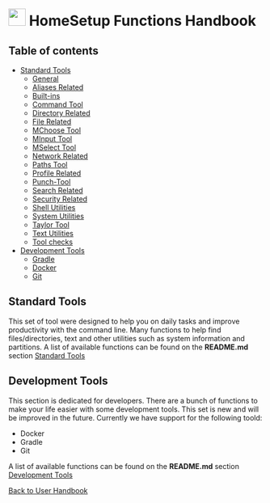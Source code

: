 # <img src="https://iili.io/HvtxC1S.png"  width="34" height="34"> HomeSetup Functions Handbook

## Table of contents

<!-- toc -->
- [Standard Tools](#standard-tools)
  * [General](functions/std-tools/general.md)
  * [Aliases Related](functions/std-tools/aliases-related.md)
  * [Built-ins](functions/std-tools/built-ins.md)
  * [Command Tool](functions/std-tools/command-tool.md)
  * [Directory Related](functions/std-tools/directory-related.md)
  * [File Related](functions/std-tools/file-related.md)
  * [MChoose Tool](functions/std-tools/clitt.md)
  * [MInput Tool](functions/std-tools/clitt.md)
  * [MSelect Tool](functions/std-tools/clitt.md)
  * [Network Related](functions/std-tools/network-related.md)
  * [Paths Tool](functions/std-tools/paths-tool.md)
  * [Profile Related](functions/std-tools/profile-related.md)
  * [Punch-Tool](functions/std-tools/punch-tool.md)
  * [Search Related](functions/std-tools/search-related.md)
  * [Security Related](functions/std-tools/security-related.md)
  * [Shell Utilities](functions/std-tools/shell-utilities.md)
  * [System Utilities](functions/std-tools/system-utilities.md)
  * [Taylor Tool](functions/std-tools/taylor-tool.md)
  * [Text Utilities](functions/std-tools/text-utilities.md)
  * [Tool checks](functions/std-tools/toolchecks.md)
- [Development Tools](#development-tools)
  * [Gradle](functions/dev-tools/gradle-tools.md)
  * [Docker](functions/dev-tools/docker-tools.md)
  * [Git](functions/dev-tools/git-tools.md)
<!-- tocstop -->

## Standard Tools

This set of tool were designed to help you on daily tasks and improve productivity with the command line. Many 
functions to help find files/directories, text and other utilities such as system information and partitions. A
list of available functions can be found on the **README.md** section [Standard Tools](../../USAGE.md#standard-tools) 

## Development Tools

This section is dedicated for developers. There are a bunch of functions to make your life easier with some development
tools. This set is new and will be improved in the future. Currently we have support for the following toold:

- Docker
- Gradle
- Git

A list of available functions can be found on the **README.md** section [Development Tools](../../USAGE.md#development-tools)


[Back to User Handbook](../USER_HANDBOOK.md)
